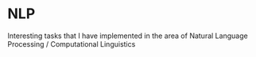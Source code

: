 # NLP
Interesting tasks that I have implemented in the area of Natural Language Processing / Computational Linguistics
